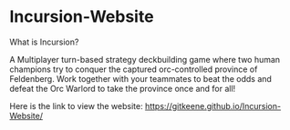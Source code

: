 # Incursion-Website

What is Incursion?

A Multiplayer turn-based strategy deckbuilding game where two human champions try to conquer the captured orc-controlled province of Feldenberg. Work together with your teammates to beat the odds and defeat the Orc Warlord to take the province once and for all!

Here is the link to view the website:
https://gitkeene.github.io/Incursion-Website/
